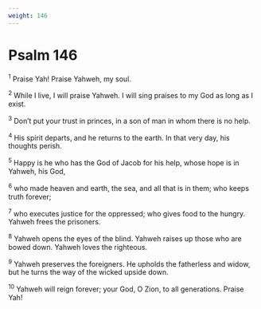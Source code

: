 ```yaml
---
weight: 146
---
```


# Psalm 146

<sup>1</sup> Praise Yah! Praise Yahweh, my soul. 

<sup>2</sup> While I live, I will praise Yahweh. I will sing praises to my God as long as I exist. 

<sup>3</sup> Don’t put your trust in princes, in a son of man in whom there is no help. 

<sup>4</sup> His spirit departs, and he returns to the earth. In that very day, his thoughts perish. 

<sup>5</sup> Happy is he who has the God of Jacob for his help, whose hope is in Yahweh, his God, 

<sup>6</sup> who made heaven and earth, the sea, and all that is in them; who keeps truth forever; 

<sup>7</sup> who executes justice for the oppressed; who gives food to the hungry. Yahweh frees the prisoners. 

<sup>8</sup> Yahweh opens the eyes of the blind. Yahweh raises up those who are bowed down. Yahweh loves the righteous. 

<sup>9</sup> Yahweh preserves the foreigners. He upholds the fatherless and widow, but he turns the way of the wicked upside down. 

<sup>10</sup> Yahweh will reign forever; your God, O Zion, to all generations. Praise Yah! 


